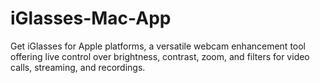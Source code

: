 # iGlasses-Mac-App
Get iGlasses for Apple platforms, a versatile webcam enhancement tool offering live control over brightness, contrast, zoom, and filters for video calls, streaming, and recordings.
